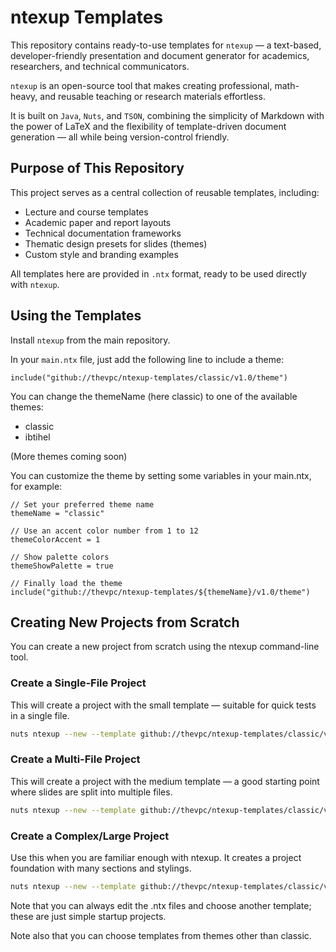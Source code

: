 # ntexup Templates

This repository contains ready-to-use templates for `ntexup` — a text-based, developer-friendly presentation and document generator for academics, researchers, and technical communicators.

`ntexup` is an open-source tool that makes creating professional, math-heavy, and reusable teaching or research materials effortless.

It is built on `Java`, `Nuts`, and `TSON`, combining the simplicity of Markdown with the power of LaTeX and the flexibility of template-driven document generation — all while being version-control friendly.

## Purpose of This Repository
This project serves as a central collection of reusable templates, including:

- Lecture and course templates
- Academic paper and report layouts
- Technical documentation frameworks
- Thematic design presets for slides (themes)
- Custom style and branding examples

All templates here are provided in `.ntx` format, ready to be used directly with `ntexup`.

## Using the Templates

Install `ntexup` from the main repository.

In your `main.ntx` file, just add the following line to include a theme:

```tson
include("github://thevpc/ntexup-templates/classic/v1.0/theme")
```

You can change the themeName (here classic) to one of the available themes:

- classic
- ibtihel

(More themes coming soon)

You can customize the theme by setting some variables in your main.ntx, for example:

```tson
// Set your preferred theme name
themeName = "classic"

// Use an accent color number from 1 to 12
themeColorAccent = 1

// Show palette colors
themeShowPalette = true

// Finally load the theme
include("github://thevpc/ntexup-templates/${themeName}/v1.0/theme")
```

## Creating New Projects from Scratch
You can create a new project from scratch using the ntexup command-line tool.

### Create a Single-File Project
This will create a project with the small template — suitable for quick tests in a single file.

```bash
nuts ntexup --new --template github://thevpc/ntexup-templates/classic/v1.0/templates/small
```

### Create a Multi-File Project
This will create a project with the medium template — a good starting point where slides are split into multiple files.

```bash
nuts ntexup --new --template github://thevpc/ntexup-templates/classic/v1.0/templates/medium
```

### Create a Complex/Large Project
Use this when you are familiar enough with ntexup. It creates a project foundation with many sections and stylings.

```bash
nuts ntexup --new --template github://thevpc/ntexup-templates/classic/v1.0/templates/large
```

Note that you can always edit the .ntx files and choose another template; these are just simple startup projects.


Note also that you can choose templates from themes other than classic.



